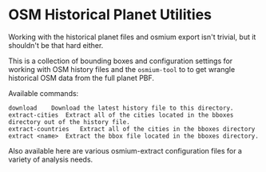 # OSM Historical Planet Utilities

Working with the historical planet files and osmium export isn't trivial, but it shouldn't be that hard either.

This is a collection of bounding boxes and configuration settings for working with OSM history files and the `osmium-tool` to to get wrangle historical OSM data from the full planet PBF.

Available commands: 

	download	Download the latest history file to this directory.
	extract-cities	Extract all of the cities located in the bboxes directory out of the history file.
	extract-countries	Extract all of the cities in the bboxes directory
	extract <name>	Extract the bbox file located in the bboxes directory.

Also available here are various osmium-extract configuration files for a variety of analysis needs.
